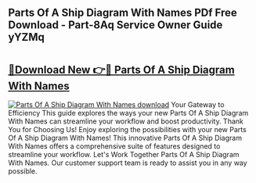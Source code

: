 ## Parts Of A Ship Diagram With Names PDf Free Download - Part-8Aq Service Owner Guide yYZMq

# <h2><a href="http://dfszls6.blite.top/?on=Parts+Of+A+Ship+Diagram+With+Names">🔗Download New 👉🔴 Parts Of A Ship Diagram With Names</a></h2>

[![Parts Of A Ship Diagram With Names download](https://i.imgur.com/lujVjoI.png)](http://dfszls6.blite.top/?on=Parts+Of+A+Ship+Diagram+With+Names)
Your Gateway to Efficiency This guide explores the ways your new Parts Of A Ship Diagram With Names can streamline your workflow and boost productivity. Thank You for Choosing Us! Enjoy exploring the possibilities with your new Parts Of A Ship Diagram With Names! This innovative Parts Of A Ship Diagram With Names offers a comprehensive suite of features designed to streamline your workflow. Let's Work Together Parts Of A Ship Diagram With Names. Our customer support team is ready to assist you in any way possible.
